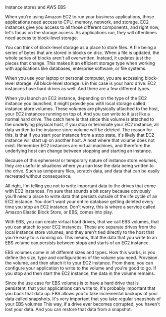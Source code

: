 Instance stores and AWS EBS

When you're using Amazon EC2 to run your business applications, those applications need access to CPU, memory, network, and storage. EC2 instances give you access to all those different components, and right now, let's focus on the storage access. As applications run, they will oftentimes need access to block-level storage. 

You can think of block-level storage as a place to store files. A file being a series of bytes that are stored in blocks on disc. When a file is updated, the whole series of blocks aren't all overwritten. Instead, it updates just the pieces that change. This makes it an efficient storage type when working with applications like databases, enterprise software, or file systems. 

When you use your laptop or personal computer, you are accessing block-level storage. All block-level storage is in this case is your hard drive. EC2 instances have hard drives as well. And there are a few different types. 

When you launch an EC2 instance, depending on the type of the EC2 instance you launched, it might provide you with local storage called instance store volumes. These volumes are physically attached to the host, your EC2 instances running on top of. And you can write to it just like a normal hard drive. The catch here is that since this volume is attached to the underlying physical host, if you stop or terminate your EC2 instance, all data written to the instance store volume will be deleted. The reason for this, is that if you start your instance from a stop state, it's likely that EC2 instance will start up on another host. A host where that volume does not exist. Remember EC2 instances are virtual machines, and therefore the underlying host can change between stopping and starting an instance. 

Because of this ephemeral or temporary nature of instance store volumes, they are useful in situations where you can lose the data being written to the drive. Such as temporary files, scratch data, and data that can be easily recreated without consequence.

All right, I'm telling you not to write important data to the drives that come with EC2 instances. I'm sure that sounds a bit scary because obviously you'll need a place to write data that persists outside of the life cycle of an EC2 instance. You don't want your entire database getting deleted every time you stop an EC2 instance. Don't worry, this is where a service called Amazon Elastic Block Store, or EBS, comes into play. 

With EBS, you can create virtual hard drives, that we call EBS volumes, that you can attach to your EC2 instances. These are separate drives from the local instance store volumes, and they aren't tied directly to the host that you're easy to is running on. This means, that the data that you write to an EBS volume can persists between stops and starts of an EC2 instance. 

EBS volumes come in all different sizes and types. How this works, is you define the size, type and configurations of the volume you need. Provision the volume, and then attach it to your EC2 instance. From there, you can configure your application to write to the volume and you're good to go. If you stop and then start the EC2 instance, the data in the volume remains. 

Since the use case for EBS volumes is to have a hard drive that is persistent, that your applications can write to, it's probably important that you back that data up. EBS allows you to take incremental backups of your data called snapshots. It's very important that you take regular snapshots of your EBS volumes This way, if a drive ever becomes corrupted, you haven't lost your data. And you can restore that data from a snapshot.